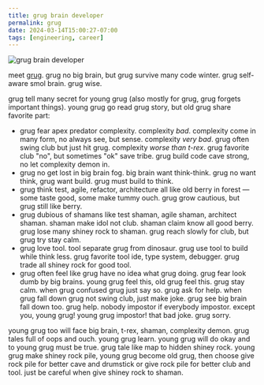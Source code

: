 ```yaml
---
title: grug brain developer
permalink: grug
date: 2024-03-14T15:00:27-07:00
tags: [engineering, career]
---
```


![grug brain developer](https://grugbrain.dev/grug.png)

meet [grug](https://grugbrain.dev/). grug no big brain, but grug survive many
code winter. grug self-aware smol brain. grug wise.

grug tell many secret for young grug (also mostly for grug, grug forgets
important things). young grug go read grug story, but old grug share favorite
part:

- grug fear apex predator complexity. complexity _bad_. complexity come in many
  form, no always see, but sense. complexity _very bad_. grug often swing club
  but just hit grug. complexity _worse than t-rex_. grug favorite club "no", but
  sometimes "ok" save tribe. grug build code cave strong, no let complexity
  demon in.
- grug no get lost in big brain fog. big brain want think-think. grug no want
  think, grug want build. grug must build to think.
- grug think test, agile, refactor, architecture all like old berry in forest —
  some taste good, some make tummy ouch. grug grow cautious, but grug still like
  berry.
- grug dubious of shamans like test shaman, agile shaman, architect shaman.
  shaman make idol not club. shaman claim know all good berry. grug lose many
  shiney rock to shaman. grug reach slowly for club, but grug try stay calm.
- grug love tool. tool separate grug from dinosaur. grug use tool to build while
  think less. grug favorite tool ide, type system, debugger. grug trade all
  shiney rock for good tool.
- grug often feel like grug have no idea what grug doing. grug fear look dumb by
  big brains. young grug feel this, old grug feel this. grug stay calm. when
  grug confused grug just say so. grug ask for help. when grug fall down grug
  not swing club, just make joke. grug see big brain fall down too. grug help.
  nobody impostor if everybody impostor. except you, young grug! young grug
  impostor! that bad joke. grug sorry.

young grug too will face big brain, t-rex, shaman, complexity demon. grug tales
full of oops and ouch. young grug learn. young grug will do okay and to young
grug must be true. grug tale like map to hidden shiney rock. young grug make
shiney rock pile, young grug become old grug, then choose give rock pile for
better cave and drumstick or give rock pile for better club and tool. just be
careful when give shiney rock to shaman.
